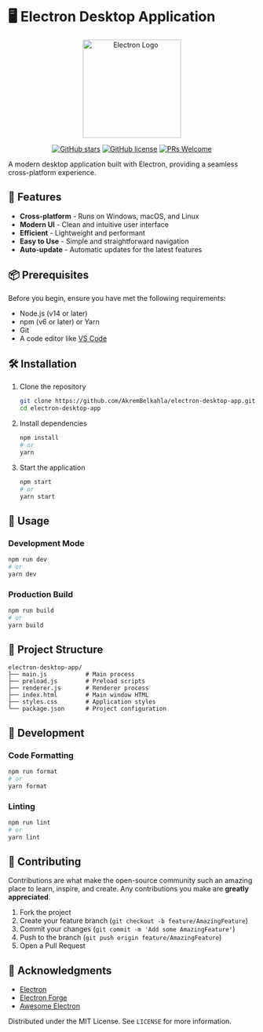 # 🖥️ Electron Desktop Application

<div align="center">
  <img src="https://www.electronjs.org/assets/img/logo.svg" alt="Electron Logo" width="200"/>
  
  [![GitHub stars](https://img.shields.io/github/stars/AkremBelkahla/electron-desktop-app?style=social)](https://github.com/AkremBelkahla/electron-desktop-app/stargazers)
  [![GitHub license](https://img.shields.io/github/license/AkremBelkahla/electron-desktop-app)](https://github.com/AkremBelkahla/electron-desktop-app/blob/master/LICENSE)
  [![PRs Welcome](https://img.shields.io/badge/PRs-welcome-brightgreen.svg)](http://makeapullrequest.com)
</div>

A modern desktop application built with Electron, providing a seamless cross-platform experience.

## 🚀 Features

- **Cross-platform** - Runs on Windows, macOS, and Linux
- **Modern UI** - Clean and intuitive user interface
- **Efficient** - Lightweight and performant
- **Easy to Use** - Simple and straightforward navigation
- **Auto-update** - Automatic updates for the latest features

## 📦 Prerequisites

Before you begin, ensure you have met the following requirements:

- Node.js (v14 or later)
- npm (v6 or later) or Yarn
- Git
- A code editor like [VS Code](https://code.visualstudio.com/)

## 🛠️ Installation

1. Clone the repository
   ```bash
   git clone https://github.com/AkremBelkahla/electron-desktop-app.git
   cd electron-desktop-app
   ```

2. Install dependencies
   ```bash
   npm install
   # or
   yarn
   ```

3. Start the application
   ```bash
   npm start
   # or
   yarn start
   ```

## 📝 Usage

### Development Mode

```bash
npm run dev
# or
yarn dev
```

### Production Build

```bash
npm run build
# or
yarn build
```

## 📁 Project Structure

```
electron-desktop-app/
├── main.js           # Main process
├── preload.js        # Preload scripts
├── renderer.js       # Renderer process
├── index.html        # Main window HTML
├── styles.css        # Application styles
└── package.json      # Project configuration
```

## 🔧 Development

### Code Formatting

```bash
npm run format
# or
yarn format
```

### Linting

```bash
npm run lint
# or
yarn lint
```

## 🤝 Contributing

Contributions are what make the open-source community such an amazing place to learn, inspire, and create. Any contributions you make are **greatly appreciated**.

1. Fork the project
2. Create your feature branch (`git checkout -b feature/AmazingFeature`)
3. Commit your changes (`git commit -m 'Add some AmazingFeature'`)
4. Push to the branch (`git push origin feature/AmazingFeature`)
5. Open a Pull Request

## 🙏 Acknowledgments

- [Electron](https://www.electronjs.org/)
- [Electron Forge](https://www.electronforge.io/)
- [Awesome Electron](https://github.com/sindresorhus/awesome-electron)

Distributed under the MIT License. See `LICENSE` for more information.
